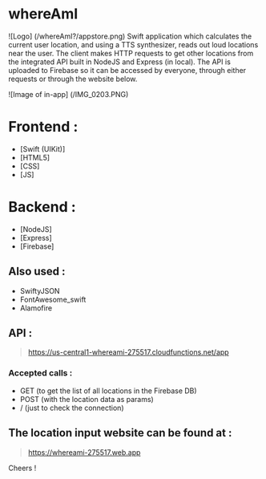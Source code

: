 # whereAmI
![Logo]
(/whereAmI?/appstore.png)
Swift application which calculates the current user location, and using a TTS synthesizer, reads out loud locations near the user. The client makes HTTP requests to get other locations from the integrated API built in NodeJS and Express (in local).
The API is uploaded to Firebase so it can be accessed by everyone, through either requests or through the website below.

![Image of in-app]
(/IMG_0203.PNG)

# Frontend :
- [Swift (UIKit)]
- [HTML5]
- [CSS]
- [JS]

# Backend :
* [NodeJS]
* [Express]
* [Firebase]

## Also used :
* SwiftyJSON
* FontAwesome_swift
* Alamofire

## API  :
> https://us-central1-whereami-275517.cloudfunctions.net/app
### Accepted calls :
- GET (to get the list of all locations in the Firebase DB)
- POST (with the location data as params)
- / (just to check the connection)

## The location input website can be found at :
> https://whereami-275517.web.app



Cheers !
